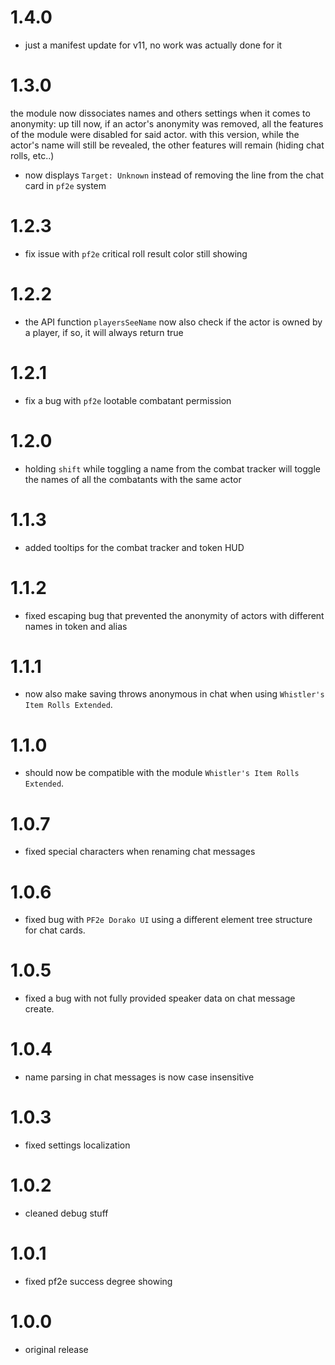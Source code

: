 # 1.4.0

-   just a manifest update for v11, no work was actually done for it

# 1.3.0

the module now dissociates names and others settings when it comes to anonymity: up till now, if an actor's anonymity was removed, all the features of the module were disabled for said actor. with this version, while the actor's name will still be revealed, the other features will remain (hiding chat rolls, etc..)

-   now displays `Target: Unknown` instead of removing the line from the chat card in `pf2e` system

# 1.2.3

-   fix issue with `pf2e` critical roll result color still showing

# 1.2.2

-   the API function `playersSeeName` now also check if the actor is owned by a player, if so, it will always return true

# 1.2.1

-   fix a bug with `pf2e` lootable combatant permission

# 1.2.0

-   holding `shift` while toggling a name from the combat tracker will toggle the names of all the combatants with the same actor

# 1.1.3

-   added tooltips for the combat tracker and token HUD

# 1.1.2

-   fixed escaping bug that prevented the anonymity of actors with different names in token and alias

# 1.1.1

-   now also make saving throws anonymous in chat when using `Whistler's Item Rolls Extended`.

# 1.1.0

-   should now be compatible with the module `Whistler's Item Rolls Extended`.

# 1.0.7

-   fixed special characters when renaming chat messages

# 1.0.6

-   fixed bug with `PF2e Dorako UI` using a different element tree structure for chat cards.

# 1.0.5

-   fixed a bug with not fully provided speaker data on chat message create.

# 1.0.4

-   name parsing in chat messages is now case insensitive

# 1.0.3

-   fixed settings localization

# 1.0.2

-   cleaned debug stuff

# 1.0.1

-   fixed pf2e success degree showing

# 1.0.0

-   original release
